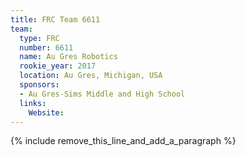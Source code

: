 ```yaml
---
title: FRC Team 6611
team:
  type: FRC
  number: 6611
  name: Au Gres Robotics
  rookie_year: 2017
  location: Au Gres, Michigan, USA
  sponsors:
  - Au Gres-Sims Middle and High School
  links:
    Website:
---
```


{% include remove_this_line_and_add_a_paragraph %}